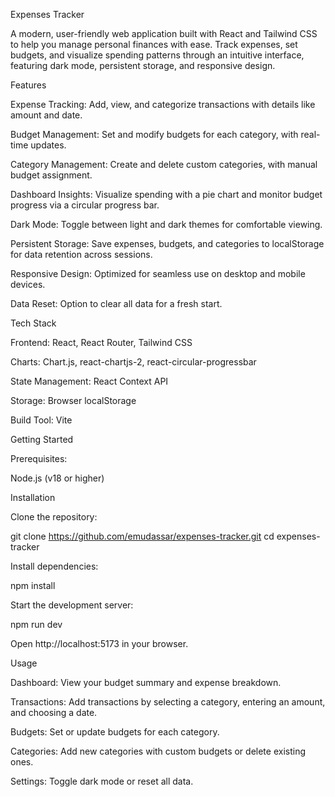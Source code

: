 Expenses Tracker

A modern, user-friendly web application built with React and Tailwind CSS to help you manage personal finances with ease. Track expenses, set budgets, and visualize spending patterns through an intuitive interface, featuring dark mode, persistent storage, and responsive design.

Features

Expense Tracking: Add, view, and categorize transactions with details like amount and date.



Budget Management: Set and modify budgets for each category, with real-time updates.



Category Management: Create and delete custom categories, with manual budget assignment.



Dashboard Insights: Visualize spending with a pie chart and monitor budget progress via a circular progress bar.



Dark Mode: Toggle between light and dark themes for comfortable viewing.



Persistent Storage: Save expenses, budgets, and categories to localStorage for data retention across sessions.



Responsive Design: Optimized for seamless use on desktop and mobile devices.



Data Reset: Option to clear all data for a fresh start.

Tech Stack


Frontend: React, React Router, Tailwind CSS

Charts: Chart.js, react-chartjs-2, react-circular-progressbar

State Management: React Context API

Storage: Browser localStorage

Build Tool: Vite



Getting Started

Prerequisites:

Node.js (v18 or higher)



Installation


Clone the repository:

git clone https://github.com/emudassar/expenses-tracker.git
cd expenses-tracker



Install dependencies:

npm install


Start the development server:

npm run dev

Open http://localhost:5173 in your browser.



Usage

Dashboard: View your budget summary and expense breakdown.

Transactions: Add transactions by selecting a category, entering an amount, and choosing a date.

Budgets: Set or update budgets for each category.

Categories: Add new categories with custom budgets or delete existing ones.

Settings: Toggle dark mode or reset all data.
